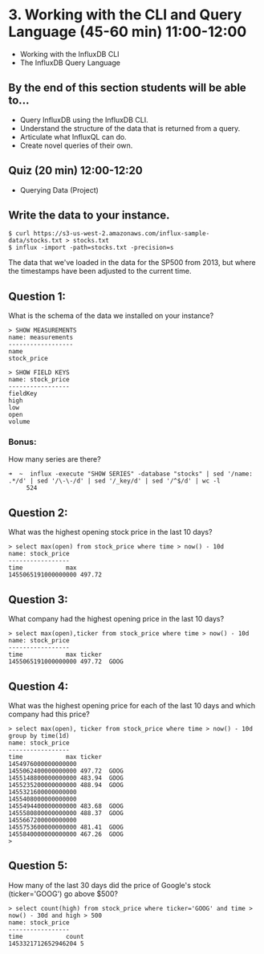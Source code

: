 # 3. Working with the CLI and Query Language (45-60 min) 11:00-12:00

* Working with the InfluxDB CLI
* The InfluxDB Query Language

## By the end of this section students will be able to...

* Query InfluxDB using the InfluxDB CLI.
* Understand the structure of the data that is returned from a query.
* Articulate what InfluxQL can do.
* Create novel queries of their own.

## Quiz (20 min) 12:00-12:20
* Querying Data (Project)


## Write the data to your instance.
```
$ curl https://s3-us-west-2.amazonaws.com/influx-sample-data/stocks.txt > stocks.txt
$ influx -import -path=stocks.txt -precision=s
```

The data that we've loaded in the data for the SP500 from 2013, but where the timestamps have been adjusted to the current time.


## Question 1:
What is the schema of the data we installed on your instance?
```
> SHOW MEASUREMENTS
name: measurements
------------------
name
stock_price

> SHOW FIELD KEYS
name: stock_price
-----------------
fieldKey
high
low
open
volume
```

### Bonus: 
How many series are there?
```
➜  ~  influx -execute "SHOW SERIES" -database "stocks" | sed '/name: .*/d' | sed '/\-\-/d' | sed '/_key/d' | sed '/^$/d' | wc -l
     524
```
## Question 2:
What was the highest opening stock price in the last 10 days?
```
> select max(open) from stock_price where time > now() - 10d
name: stock_price
-----------------
time			max
1455065191000000000	497.72
```
## Question 3:
What company had the highest opening price in the last 10 days?
```
> select max(open),ticker from stock_price where time > now() - 10d
name: stock_price
-----------------
time			max	ticker
1455065191000000000	497.72	GOOG
```

## Question 4:
What was the highest opening price for each of the last 10 days and which company had this price?
```
> select max(open), ticker from stock_price where time > now() - 10d group by time(1d)
name: stock_price
-----------------
time			max	ticker
1454976000000000000
1455062400000000000	497.72	GOOG
1455148800000000000	483.94	GOOG
1455235200000000000	488.94	GOOG
1455321600000000000
1455408000000000000
1455494400000000000	483.68	GOOG
1455580800000000000	488.37	GOOG
1455667200000000000
1455753600000000000	481.41	GOOG
1455840000000000000	467.26	GOOG
>
```
## Question 5:
How many of the last 30 days did the price of Google's stock (ticker='GOOG') go above $500?
```
> select count(high) from stock_price where ticker='GOOG' and time > now() - 30d and high > 500
name: stock_price
-----------------
time			count
1453321712652946204	5
```
